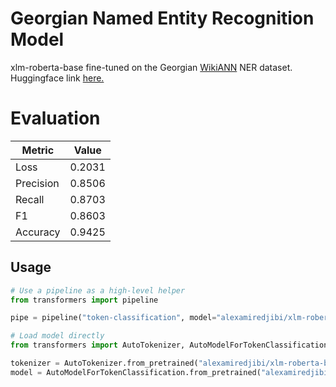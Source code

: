 # Georgian Named Entity Recognition Model
xlm-roberta-base fine-tuned on the Georgian [WikiANN](https://huggingface.co/datasets/wikiann) NER dataset. Huggingface link [here.](https://huggingface.co/alexamiredjibi/xlm-roberta-base-ka-ner) 

# Evaluation

| Metric    | Value  |
|-----------|--------|
| Loss      | 0.2031 |
| Precision | 0.8506 |
| Recall    | 0.8703 |
| F1        | 0.8603 |
| Accuracy  | 0.9425 |

## Usage
```python
# Use a pipeline as a high-level helper
from transformers import pipeline

pipe = pipeline("token-classification", model="alexamiredjibi/xlm-roberta-base-ka-ner")
```

```python
# Load model directly
from transformers import AutoTokenizer, AutoModelForTokenClassification

tokenizer = AutoTokenizer.from_pretrained("alexamiredjibi/xlm-roberta-base-ka-ner")
model = AutoModelForTokenClassification.from_pretrained("alexamiredjibi/xlm-roberta-base-ka-ner")
```
